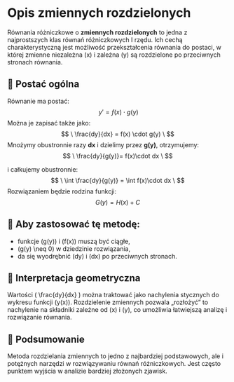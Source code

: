 # Opis zmiennych rozdzielonych

Równania różniczkowe o **zmiennych rozdzielonych** to jedna z najprostszych klas równań różniczkowych I rzędu. Ich cechą charakterystyczną jest możliwość przekształcenia równania do postaci, w której zmienne niezależna \(x\) i zależna \(y\) są rozdzielone po przeciwnych stronach równania.

## 🔹 Postać ogólna

Równanie ma postać:
$$
\ \ y'= f(x)\cdot g(y)  \  
$$
Można je zapisać także jako:
$$
\ \frac{dy}{dx} = f(x) \cdot g(y) \
$$
Mnożymy obustronnie razy **dx** i dzielimy przez **g(y)**, otrzymujemy:
$$
 \ \frac{dy}{g(y)}= f(x)\cdot dx \
$$

i całkujemy obustronnie:
$$
\ \int \frac{dy}{g(y)} = \int f(x)\cdot dx \
$$
Rozwiązaniem będzie rodzina funkcji:
$$
\ G(y) = H(x)+C \
$$

## 🔸 Aby zastosować tę metodę:
- funkcje \(g(y)\) i \(f(x)\) muszą być ciągłe,
- \(g(y) \neq 0\) w dziedzinie rozwiązania,
- da się wyodrębnić \(dy\) i \(dx\) po przeciwnych stronach.

## 📘 Interpretacja geometryczna
Wartości \( \frac{dy}{dx} \) można traktować jako nachylenia stycznych do wykresu funkcji \(y(x)\). Rozdzielenie zmiennych pozwala „rozłożyć” to nachylenie na składniki zależne od \(x\) i \(y\), co umożliwia łatwiejszą analizę i rozwiązanie równania.

## 📌 Podsumowanie
Metoda rozdzielania zmiennych to jedno z najbardziej podstawowych, ale i potężnych narzędzi w rozwiązywaniu równań różniczkowych. Jest często punktem wyjścia w analizie bardziej złożonych zjawisk.
